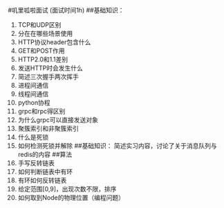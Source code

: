 #叽里呱啦面试 (面试时间1h)
##基础知识：
1. TCP和UDP区别
2. 分在在哪些场景使用
3. HTTP协议header包含什么
4. GET和POST作用
5. HTTP2.0和1.1差别
6. 发送HTTP时会发生什么
7. 简述三次握手两次挥手
8. 进程间通信
9. 线程间通信
10. python协程
11. grpc和rpc得区别
12. 为什么grpc可以直接发送对象
13. 聚簇索引和非聚簇索引
14. 什么是死锁
15. 如何检测死锁并解除
##基础知识：
简述实习内容，讨论了关于消息队列与redis的内容
##算法
1. 手写反转链表
2. 如何判断链表中有环
3. 有环如何反转链表
4. 给定范围[0,9]，出现次数不限，排序
5. 如何取到Node的物理位置（编程问题）